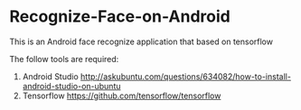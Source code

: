 # Recognize-Face-on-Android
This is an Android face recognize application that based on tensorflow

The follow tools are required:
1. Android Studio 
   http://askubuntu.com/questions/634082/how-to-install-android-studio-on-ubuntu
2. Tensorflow 
   https://github.com/tensorflow/tensorflow